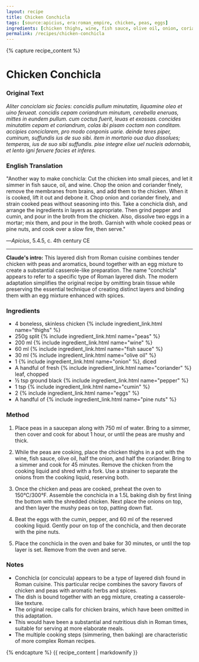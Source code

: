 ```yaml
---
layout: recipe
title: Chicken Conchicla
tags: [source:apicius, era:roman_empire, chicken, peas, eggs]
ingredients: [chicken thighs, wine, fish sauce, olive oil, onion, coriander, pepper, cumin, eggs, pine nuts]
permalink: /recipes/chicken-conchicla
---
```


{% capture recipe_content %}

# Chicken Conchicla

### Original Text
*Aliter conciclam sic facies: concidis pullum minutatim, liquamine oleo et uino ferueat. concidis cepam coriandrum minutum, cerebella eneruas, mittes in eundem pullum. cum coctus fuerit, leuas et exossas. concides minutatim cepam et coriandrum, colas ibi pisam coctam non conditam. accipies conciclarem, pro modo conponis uarie. deinde teres piper, cuminum, suffundis ius de suo sibi. item in mortario oua duo dissolues; temperas, ius de suo sibi suffundis. pise integre elixe uel nucleis adornabis, et lento igni feruere facies et inferes.*

### English Translation
"Another way to make conchicla: Cut the chicken into small pieces, and let it simmer in fish sauce, oil, and wine. Chop the onion and coriander finely, remove the membranes from brains, and add them to the chicken. When it is cooked, lift it out and debone it. Chop onion and coriander finely, and strain cooked peas without seasoning into this. Take a conchicla dish, and arrange the ingredients in layers as appropriate. Then grind pepper and cumin, and pour in the broth from the chicken. Also, dissolve two eggs in a mortar; mix them, and pour in the broth. Garnish with whole cooked peas or pine nuts, and cook over a slow fire, then serve."

—*Apicius*, 5.4.5, c. 4th century CE

___

**Claude's intro:** This layered dish from Roman cuisine combines tender chicken with peas and aromatics, bound together with an egg mixture to create a substantial casserole-like preparation. The name "conchicla" appears to refer to a specific type of Roman layered dish. The modern adaptation simplifies the original recipe by omitting brain tissue while preserving the essential technique of creating distinct layers and binding them with an egg mixture enhanced with spices.

### Ingredients
- 4 boneless, skinless chicken {% include ingredient_link.html name="thighs" %}  
- 250g split {% include ingredient_link.html name="peas" %}  
- 200 ml {% include ingredient_link.html name="wine" %}  
- 60 ml {% include ingredient_link.html name="fish sauce" %}  
- 30 ml {% include ingredient_link.html name="olive oil" %}  
- 1 {% include ingredient_link.html name="onion" %}, diced  
- A handful of fresh {% include ingredient_link.html name="coriander" %} leaf, chopped  
- ½ tsp ground black {% include ingredient_link.html name="pepper" %}  
- 1 tsp {% include ingredient_link.html name="cumin" %}  
- 2 {% include ingredient_link.html name="eggs" %}  
- A handful of {% include ingredient_link.html name="pine nuts" %}

### Method

1. Place peas in a saucepan along with 750 ml of water. Bring to a simmer, then cover and cook for about 1 hour, or until the peas are mushy and thick.  

2. While the peas are cooking, place the chicken thighs in a pot with the wine, fish sauce, olive oil, half the onion, and half the coriander. Bring to a simmer and cook for 45 minutes. Remove the chicken from the cooking liquid and shred with a fork. Use a strainer to separate the onions from the cooking liquid, reserving both.  

3. Once the chicken and peas are cooked, preheat the oven to 150°C/300°F. Assemble the conchicla in a 1.5L baking dish by first lining the bottom with the shredded chicken. Next place the onions on top, and then layer the mushy peas on top, patting down flat.  

4. Beat the eggs with the cumin, pepper, and 60 ml of the reserved cooking liquid. Gently pour on top of the conchicla, and then decorate with the pine nuts.  

5. Place the conchicla in the oven and bake for 30 minutes, or until the top layer is set. Remove from the oven and serve.

### Notes
- Conchicla (or concicula) appears to be a type of layered dish found in Roman cuisine. This particular recipe combines the savory flavors of chicken and peas with aromatic herbs and spices.
- The dish is bound together with an egg mixture, creating a casserole-like texture.
- The original recipe calls for chicken brains, which have been omitted in this adaptation.
- This would have been a substantial and nutritious dish in Roman times, suitable for serving at more elaborate meals.
- The multiple cooking steps (simmering, then baking) are characteristic of more complex Roman recipes.

{% endcapture %}
{{ recipe_content | markdownify }}
